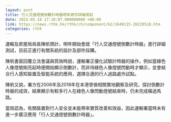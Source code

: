 ```yaml
---
layout: post
title: 行人交通燈號倒數計時器明年將作詳細測試
date: 2022-05-18 17:10:07.000000000 +08:00
link: https://news.rthk.hk/rthk/ch/component/k2/1649115-20220518.htm
categories: rthk
---
```


運輸及房屋局局長陳帆預計，明年開始會就「行人交通燈號倒數計時器」進行詳細測試，目前正進行有關系統的設計及部件採購。

陳帆書面回覆立法會議員質詢時說，運輸署正優化試驗計時器的操作，例如當綠色人像燈號剛亮起時便開始顯示倒數計，而非待綠色人像燈號閃動時才顯示，並會結合行人感知裝置及智能系統的應用，選擇合適的行人過路處作試點。

陳帆又說，署方在2006年及2018年在本港曾做相關實地觀察及研究，探討倒數計時器的成效，結果顯示有較多行人在綠色人像閃動燈號結束時，仍未完成橫過馬路。

當局認為，有關裝置對行人安全並未能帶來實質改善和效益，因此運輸署當時未有進一步廣泛應用「行人交通燈號倒數計時器」。

